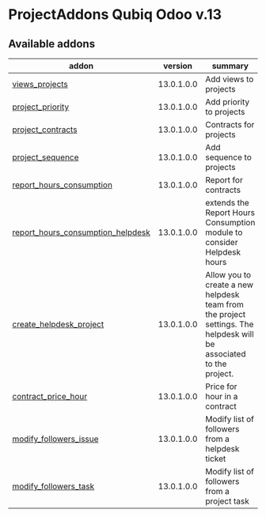 ProjectAddons Qubiq Odoo v.13
=============================

[//]: # (addons)

Available addons
----------------
addon | version | summary
--- | --- | ---
[views_projects](views_projects/) | 13.0.1.0.0 | Add views to projects
[project_priority](project_priority/) | 13.0.1.0.0 | Add priority to projects
[project_contracts](project_contracts/) | 13.0.1.0.0 | Contracts for projects
[project_sequence](project_sequence/) | 13.0.1.0.0 | Add sequence to projects
[report_hours_consumption](report_hours_consumption/) | 13.0.1.0.0 | Report for contracts
[report_hours_consumption_helpdesk](report_hours_consumption_helpdesk/) | 13.0.1.0.0 | extends the Report Hours Consumption module to consider Helpdesk hours
[create_helpdesk_project](create_helpdesk_project/) | 13.0.1.0.0 | Allow you to create a new helpdesk team from the project settings. The helpdesk will be associated to the project.
[contract_price_hour](contract_price_hour/) | 13.0.1.0.0 | Price for hour in a contract
[modify_followers_issue](modify_followers_issue/) | 13.0.1.0.0 | Modify list of followers from a helpdesk ticket
[modify_followers_task](modify_followers_task/) | 13.0.1.0.0 | Modify list of followers from a project task

[//]: # (end addons)

